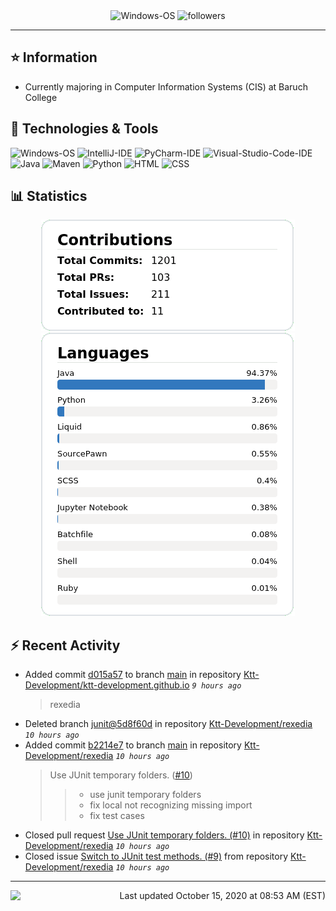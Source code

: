 <div align="center">
    <img 
        src="https://img.shields.io/badge/OS-Windows-informational?style=for-the-badge&color=3278be"
        alt="Windows-OS">
    <img 
        src="https://img.shields.io/github/followers/katsute?color=3278be&style=for-the-badge"
        alt="followers">
</div>

<hr>

## ⭐ Information

 - Currently majoring in Computer Information Systems (CIS) at Baruch College

## 🔧 Technologies & Tools

<img 
    src="https://img.shields.io/badge/OS-Windows-informational?style=flat-square&color=3278be"
    alt="Windows-OS">
<img 
    src="https://img.shields.io/badge/Editor-IntelliJ_IDEA-informational?style=flat-square&logo=intellij-idea&logoColor=white&color=3278be"
    alt="IntelliJ-IDE">
<img 
    src="https://img.shields.io/badge/Editor-PyCharm-informational?style=flat-square&logo=pycharm&logoColor=white&color=3278be"
    alt="PyCharm-IDE">
<img 
    src="https://img.shields.io/badge/Editor-Visual_Studio_Code-informational?style=flat-square&logo=Visual-Studio-Code&logoColor=white&color=3278be"
    alt="Visual-Studio-Code-IDE">
<img 
    src="https://img.shields.io/badge/Code-Java-informational?style=flat-square&logo=java&logoColor=white&color=3278be"
    alt="Java">
<img 
    src="https://img.shields.io/badge/Tools-Maven-informational?style=flat-square&logo=apache-maven&logoColor=white&color=3278be"
    alt="Maven">
<img 
    src="https://img.shields.io/badge/Code-Python-informational?style=flat-square&logo=python&logoColor=white&color=3278be"
    alt="Python">
<img 
    src="https://img.shields.io/badge/Code-HTML-informational?style=flat-square&logo=html5&logoColor=white&color=3278be"
    alt="HTML">
<img 
    src="https://img.shields.io/badge/Code-CSS-informational?style=flat-square&logo=css-wizardry&logoColor=white&color=3278be"
    alt="CSS">

## 📊 Statistics
<div align="center">
    <a href="https://github.com/Katsute/">
        <img src="https://github.com/Katsute/Katsute/blob/main/contributions.png">
    </a>
    <a href="https://github.com/Katsute/">
        <img src="https://github.com/Katsute/Katsute/blob/main/languages.png">
    </a>
</div>

## ⚡ Recent Activity

 - Added commit [d015a57](https://github.com/Ktt-Development/ktt-development.github.io/commit/d015a57cba5493b992a5303964b3bf4e2851b753) to branch [main](https://github.com/Ktt-Development/ktt-development.github.io/tree/main) in repository [Ktt-Development/ktt-development.github.io](https://github.com/Ktt-Development/ktt-development.github.io)  *`9 hours ago`*
   > rexedia
 - Deleted branch [junit@5d8f60d](https://github.com/Ktt-Development/rexedia/tree/junit@5d8f60d) in repository [Ktt-Development/rexedia](https://github.com/Ktt-Development/rexedia) *`10 hours ago`*
 - Added commit [b2214e7](https://github.com/Ktt-Development/rexedia/commit/b2214e7998e63f93fb8e8a180170a324a26e4405) to branch [main](https://github.com/Ktt-Development/rexedia/tree/main) in repository [Ktt-Development/rexedia](https://github.com/Ktt-Development/rexedia)  *`10 hours ago`*
   > Use JUnit temporary folders. ([#10](https://github.com/Ktt-Development/rexedia/issues/10))
   >  > * use junit temporary folders
   >  > * fix local not recognizing missing import
   >  > * fix test cases
 - Closed pull request [Use JUnit temporary folders. (#10)](https://github.com/Ktt-Development/rexedia/pull/10) in repository [Ktt-Development/rexedia](https://github.com/Ktt-Development/rexedia)  *`10 hours ago`*
 - Closed issue [Switch to JUnit test methods. (#9)](https://github.com/Ktt-Development/rexedia/issues/9) from repository [Ktt-Development/rexedia](https://github.com/Ktt-Development/rexedia)  *`10 hours ago`*

---
<img align="left" src="https://github.com/Katsute/Katsute/workflows/Update%20README.md/badge.svg"><p align="right">Last updated October 15, 2020 at 08:53 AM (EST)</p>
